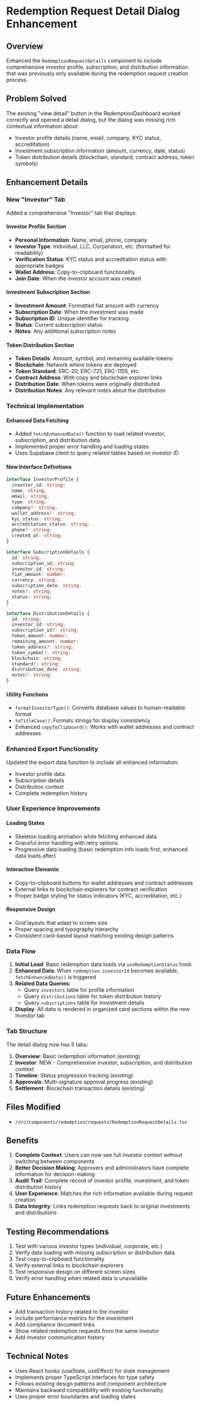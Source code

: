 # Redemption Request Detail Dialog Enhancement

## Overview
Enhanced the `RedemptionRequestDetails` component to include comprehensive investor profile, subscription, and distribution information that was previously only available during the redemption request creation process.

## Problem Solved
The existing "view detail" button in the RedemptionDashboard worked correctly and opened a detail dialog, but the dialog was missing rich contextual information about:
- Investor profile details (name, email, company, KYC status, accreditation)
- Investment subscription information (amount, currency, date, status)
- Token distribution details (blockchain, standard, contract address, token symbols)

## Enhancement Details

### New "Investor" Tab
Added a comprehensive "Investor" tab that displays:

#### Investor Profile Section
- **Personal Information**: Name, email, phone, company
- **Investor Type**: Individual, LLC, Corporation, etc. (formatted for readability)
- **Verification Status**: KYC status and accreditation status with appropriate badges
- **Wallet Address**: Copy-to-clipboard functionality
- **Join Date**: When the investor account was created

#### Investment Subscription Section  
- **Investment Amount**: Formatted fiat amount with currency
- **Subscription Date**: When the investment was made
- **Subscription ID**: Unique identifier for tracking
- **Status**: Current subscription status
- **Notes**: Any additional subscription notes

#### Token Distribution Section
- **Token Details**: Amount, symbol, and remaining available tokens
- **Blockchain**: Network where tokens are deployed
- **Token Standard**: ERC-20, ERC-721, ERC-1155, etc.
- **Contract Address**: With copy and blockchain explorer links
- **Distribution Date**: When tokens were originally distributed
- **Distribution Notes**: Any relevant notes about the distribution

### Technical Implementation

#### Enhanced Data Fetching
- Added `fetchEnhancedData()` function to load related investor, subscription, and distribution data
- Implemented proper error handling and loading states
- Uses Supabase client to query related tables based on investor ID

#### New Interface Definitions
```typescript
interface InvestorProfile {
  investor_id: string;
  name: string;
  email: string;
  type: string;
  company?: string;
  wallet_address?: string;
  kyc_status: string;
  accreditation_status: string;
  phone?: string;
  created_at: string;
}

interface SubscriptionDetails {
  id: string;
  subscription_id: string;
  investor_id: string;
  fiat_amount: number;
  currency: string;
  subscription_date: string;
  notes?: string;
  status: string;
}

interface DistributionDetails {
  id: string;
  investor_id: string;
  subscription_id?: string;
  token_amount: number;
  remaining_amount: number;
  token_address?: string;
  token_symbol?: string;
  blockchain: string;
  standard?: string;
  distribution_date: string;
  notes?: string;
}
```

#### Utility Functions
- `formatInvestorType()`: Converts database values to human-readable format
- `toTitleCase()`: Formats strings for display consistency
- Enhanced `copyToClipboard()`: Works with wallet addresses and contract addresses

### Enhanced Export Functionality
Updated the export data function to include all enhanced information:
- Investor profile data
- Subscription details
- Distribution context
- Complete redemption history

### User Experience Improvements

#### Loading States
- Skeleton loading animation while fetching enhanced data
- Graceful error handling with retry options
- Progressive data loading (basic redemption info loads first, enhanced data loads after)

#### Interactive Elements
- Copy-to-clipboard buttons for wallet addresses and contract addresses
- External links to blockchain explorers for contract verification
- Proper badge styling for status indicators (KYC, accreditation, etc.)

#### Responsive Design
- Grid layouts that adapt to screen size
- Proper spacing and typography hierarchy
- Consistent card-based layout matching existing design patterns

### Data Flow
1. **Initial Load**: Basic redemption data loads via `useRedemptionStatus` hook
2. **Enhanced Data**: When `redemption.investorId` becomes available, `fetchEnhancedData()` is triggered
3. **Related Data Queries**:
   - Query `investors` table for profile information
   - Query `distributions` table for token distribution history
   - Query `subscriptions` table for investment details
4. **Display**: All data is rendered in organized card sections within the new Investor tab

### Tab Structure
The detail dialog now has 5 tabs:
1. **Overview**: Basic redemption information (existing)
2. **Investor**: NEW - Comprehensive investor, subscription, and distribution context
3. **Timeline**: Status progression tracking (existing)
4. **Approvals**: Multi-signature approval progress (existing)
5. **Settlement**: Blockchain transaction details (existing)

## Files Modified
- `/src/components/redemption/requests/RedemptionRequestDetails.tsx`

## Benefits
1. **Complete Context**: Users can now see full investor context without switching between components
2. **Better Decision Making**: Approvers and administrators have complete information for decision-making
3. **Audit Trail**: Complete record of investor profile, investment, and token distribution history
4. **User Experience**: Matches the rich information available during request creation
5. **Data Integrity**: Links redemption requests back to original investments and distributions

## Testing Recommendations
1. Test with various investor types (individual, corporate, etc.)
2. Verify data loading with missing subscription or distribution data
3. Test copy-to-clipboard functionality
4. Verify external links to blockchain explorers
5. Test responsive design on different screen sizes
6. Verify error handling when related data is unavailable

## Future Enhancements
- Add transaction history related to the investor
- Include performance metrics for the investment
- Add compliance document links
- Show related redemption requests from the same investor
- Add investor communication history

## Technical Notes
- Uses React hooks (useState, useEffect) for state management
- Implements proper TypeScript interfaces for type safety
- Follows existing design patterns and component architecture
- Maintains backward compatibility with existing functionality
- Uses proper error boundaries and loading states
